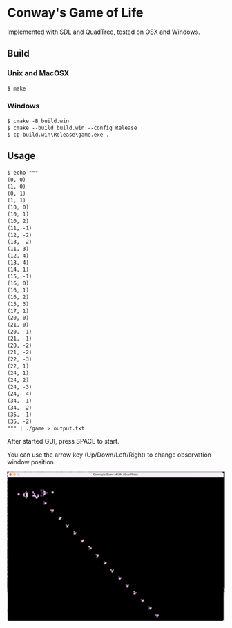 # Conway's Game of Life

Implemented with SDL and QuadTree, tested on OSX and Windows.

## Build
### Unix and MacOSX
```
$ make
```

### Windows
```
$ cmake -B build.win
$ cmake --build build.win --config Release
$ cp build.win\Release\game.exe .
```


## Usage

```
$ echo """
(0, 0)
(1, 0)
(0, 1)
(1, 1)
(10, 0)
(10, 1)
(10, 2)
(11, -1)
(12, -2)
(13, -2)
(11, 3)
(12, 4)
(13, 4)
(14, 1)
(15, -1)
(16, 0)
(16, 1)
(16, 2)
(15, 3)
(17, 1)
(20, 0)
(21, 0)
(20, -1)
(21, -1)
(20, -2)
(21, -2)
(22, -3)
(22, 1)
(24, 1)
(24, 2)
(24, -3)
(24, -4)
(34, -1)
(34, -2)
(35, -1)
(35, -2)
""" | ./game > output.txt

```

After started GUI, press SPACE to start.

You can use the arrow key (Up/Down/Left/Right) to change observation window position.

![screenshot](./screenshot.png)
